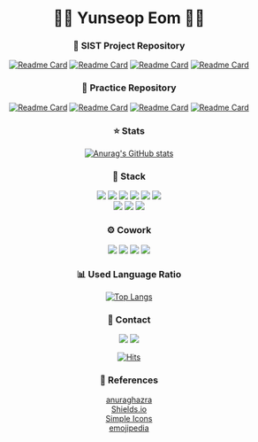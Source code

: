 <div align="center">


# 🙋‍♂️ Yunseop Eom 🙋‍♂️
  
### 📍 SIST Project Repository
[![Readme Card](https://github-readme-stats.vercel.app/api/pin/?username=lh0156&repo=Project-Web-Team-deuggeunCareDiary&theme=react&cache_seconds=1800)](https://github.com/lh0156/Project-Web-Team-deuggeunCareDiary)
[![Readme Card](https://github-readme-stats.vercel.app/api/pin/?username=lh0156&repo=Project-Oracle-Team-Academy-ManageMent&theme=react&cache_seconds=1800)](https://github.com/lh0156/Project-Oracle-Team-Academy-ManageMent)
[![Readme Card](https://github-readme-stats.vercel.app/api/pin/?username=lh0156&repo=Project-Java-Toy-KeywordMatchingStock&theme=react&cache_seconds=1800)](https://github.com/lh0156/Project-Java-Toy-KeywordMatchingStock)
[![Readme Card](https://github-readme-stats.vercel.app/api/pin/?username=lh0156&repo=Project-Java-Team-GlassesHouse&theme=react&cache_seconds=1800)](https://github.com/lh0156/Project-Java-Team-GlassesHouse)


### 📌 Practice Repository
[![Readme Card](https://github-readme-stats.vercel.app/api/pin/?username=lh0156&repo=Algorithm-Team&theme=react&cache_seconds=1800)](https://github.com/lh0156/Algorithm-Team)
[![Readme Card](https://github-readme-stats.vercel.app/api/pin/?username=lh0156&repo=Study-Server-File&theme=react&cache_seconds=1800)](https://github.com/lh0156/Study-Server-File)
[![Readme Card](https://github-readme-stats.vercel.app/api/pin/?username=lh0156&repo=Study-All-File&theme=react&cache_seconds=1800)](https://github.com/lh0156/Study-All-File)
[![Readme Card](https://github-readme-stats.vercel.app/api/pin/?username=lh0156&repo=question&theme=react&cache_seconds=1800)](https://github.com/lh0156/question)

### ⭐ Stats
[![Anurag's GitHub stats](https://github-readme-stats.vercel.app/api?username=lh0156&show_icons=true&theme=react&hide=stars)](https://github.com/lh0156)
  
### 🔨 Stack
<img src="https://img.shields.io/badge/Java-007396?style=flat-square&logo=Java&logoColor=white">
<img src="https://img.shields.io/badge/Oracle-F80000?style=flat-square&logo=Oracle&logoColor=white">
<img src="https://img.shields.io/badge/MySQL-4479A1?style=flat-square&logo=MySQL&logoColor=white">
<img src="https://img.shields.io/badge/HTML5-E34F26?style=flat-square&logo=HTML5&logoColor=white">
<img src="https://img.shields.io/badge/CSS3-1572B6?style=flat-square&logo=CSS3&logoColor=white">
<img src="https://img.shields.io/badge/JavaScript-F7DF1E?style=flat-square&logo=JavaScript&logoColor=black">
<br>
<img src="https://img.shields.io/badge/Bootstrap-7952B3?style=flat-square&logo=Bootstrap&logoColor=white">
<img src="https://img.shields.io/badge/jQuery-0769AD?style=flat-square&logo=jQuery&logoColor=white">
<img src="https://img.shields.io/badge/Spring-6DB33F?style=flat-square&logo=Spring&logoColor=white">


### ⚙️ Cowork
<img src="https://img.shields.io/badge/GitHub-181717?style=flat-square&logo=GitHub&logoColor=white">
<img src="https://img.shields.io/badge/Notion-000000?style=flat-square&logo=Notion&logoColor=white">
<img src="https://img.shields.io/badge/Slack-4A154B?style=flat-square&logo=Slack&logoColor=white">
<img src="https://img.shields.io/badge/Teams-6264A7?style=flat-square&logo=MicrosoftTeams&logoColor=white">





### 📊 Used Language Ratio
[![Top Langs](https://github-readme-stats.vercel.app/api/top-langs/?username=lh0156&theme=react&exclude_repo=class-source,lh0156)](https://github.com/lh0156)




### 🔔 Contact
<a href="mailto:lh0156@naver.com" target="_blank"><img src="https://img.shields.io/badge/Gmail-EA4335?style=flat-square&logo=Gmail&logoColor=white"></a>
<a href="https://www.notion.so/98c8e39e38c84f6fbc51e2fcd3cd8934" target="_blank"><img src="https://img.shields.io/badge/Portfolio-181717?style=flat-square&logo=GitHub&logoColor=white"></a>

[![Hits](https://hits.seeyoufarm.com/api/count/incr/badge.svg?url=https%3A%2F%2Fgithub.com%2Fkimdeagle&count_bg=%2379C83D&title_bg=%23444444&icon=opsgenie.svg&icon_color=%23E7E7E7&title=hits&edge_flat=false)](https://github.com/lh0156)
  

### 🔎 References   
[anuraghazra](https://github.com/anuraghazra/github-readme-stats)   
[Shields.io](https://shields.io/)   
[Simple Icons](https://simpleicons.org/)   
[emojipedia](https://emojipedia.org/)


  
</div>


<!--
**kimdeagle/kimdeagle** is a ✨ _special_ ✨ repository because its `README.md` (this file) appears on your GitHub profile.

Here are some ideas to get you started:

- 🔭 I’m currently working on ...
- 🌱 I’m currently learning ...
- 👯 I’m looking to collaborate on ...
- 🤔 I’m looking for help with ...
- 💬 Ask me about ...
- 📫 How to reach me: ...
- 😄 Pronouns: ...
- ⚡ Fun fact: ...
-->
